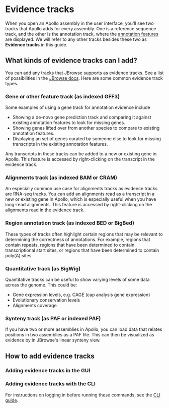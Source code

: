# Evidence tracks

When you open an Apollo assembly in the user interface, you'll see two tracks
that Apollo adds for every assembly. One is a reference sequence track, and the
other is the annotation track, where the
[annotation features](annotation-features) are displayed. We will refer to any
other tracks besides these two as **Evidence tracks** in this guide.

## What kinds of evidence tracks can I add?

You can add any tracks that JBrowse supports as evidence tracks. See a list of
possibilities in the
[JBrowse docs](//jbrowse.org/jb2/features/#supported-data-formats). Here are
some common evidence track types.

### Gene or other feature track (as indexed GFF3)

Some examples of using a gene track for annotation evidence include

- Showing a de-novo gene prediction track and comparing it against existing
  annotation features to look for missing genes.
- Showing genes lifted over from another species to compare to existing
  annotation features.
- Displaying an set of genes curated by someone else to look for missing
  transcripts in the existing annotation features.

Any transcripts in these tracks can be added to a new or existing gene in
Apollo. This feature is accessed by right-clicking on the transcript in the
evidence track.

### Alignments track (as indexed BAM or CRAM)

An especially common use case for alignments tracks as evidence tracks are
RNA-seq tracks. You can add an alignments read as a transcript in a new or
existing gene in Apollo, which is especially useful when you have long-read
alignments. This feature is accessed by right-clicking on the alignments read in
the evidence track.

### Region annotation track (as indexed BED or BigBed)

These types of tracks often highlight certain regions that may be relevant to
determining the correctness of annotations. For example, regions that contain
repeats, regions that have been determined to contain transcriptional start
sites, or regions that have been determined to contain poly(A) sites.

### Quantitative track (as BigWig)

Quantitative tracks can be useful to show varying levels of some data across the
genome. This could be:

- Gene expression levels, e.g. CAGE (cap analysis gene expression)
- Evolutionary conservation levels
- Alignments coverage

### Synteny track (as PAF or indexed PAF)

If you have two or more assemblies in Apollo, you can load data that relates
positions in two assemblies as a PAF file. This can then be visualized as
evidence by in JBrowse's linear synteny view.

## How to add evidence tracks

### Adding evidence tracks in the GUI

### Adding evidence tracks with the CLI

For instructions on logging in before running these commands, see the
[CLI guide](cli).
